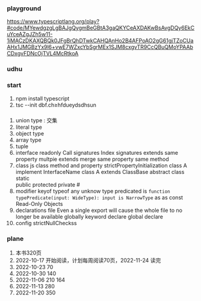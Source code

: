 ### playground
https://www.typescriptlang.org/play?#code/MYewdgzgLgBAJgQygmBeGBtA3gaQKYCeAXDAKwBsAvgDQy6EkCuYceAZgJZh5w11-1iMACzDKAXQBQk0JFgBrQhDTwkCAHQAnHo2B4AFPoAO2gG61gjTZoCUaAHx1JMGBzYx9l6+vwE7WZxcYbSgrMEx1SJM8cxgvTR9CcQBuQMoYPAAbCDxgvFDNcOjTVL4McRtkoA

### udhu

### start 
1. npm install typescript
2. tsc --init 
dbf.ch≥hfdueydsdhsun

### 
1. union type : 交集 
2. literal type
3. object type
4. array type
5. tuple
6. interface 
    readonly
    Call  signatures
    Index  signatures 
    extends 
        same property 
        multpie extends
    merge
        same property 
        same method
7. class 
    js class method and property
    strictPropertyInitialization
    class A implement InterfaceName
    class A extends ClassBase
    abstract class
        static  
        public protected private #
8. modifier
    keyof 
    typeof 
    any
    unknow
    type predicated  is ```function typePredicate(input: WideType): input is NarrowType```
    as 
    as const
    Read-Only Objects
9. declarations file
        Even a single export will cause the whole file to no longer be available globally
    keyword declare
    global declare
3. config strictNullCheckss


### plane
1. 本书320页 
2. 2022-10-17 开始阅读，计划每周阅读70页，2022-11-24 读完
3. 2022-10-23 70 
4. 2022-10-30 140
5. 2022-11-06 210 164
6. 2022-11-13 280
5. 2022-11-20 350
